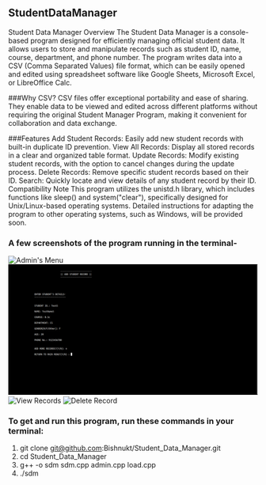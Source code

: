 ## StudentDataManager  

Student Data Manager
Overview
The Student Data Manager is a console-based program designed for efficiently managing official student data. It allows users to store and manipulate records such as student ID, name, course, department, and phone number. The program writes data into a CSV (Comma Separated Values) file format, which can be easily opened and edited using spreadsheet software like Google Sheets, Microsoft Excel, or LibreOffice Calc.

###Why CSV?
CSV files offer exceptional portability and ease of sharing. They enable data to be viewed and edited across different platforms without requiring the original Student Manager Program, making it convenient for collaboration and data exchange.

###Features
Add Student Records: Easily add new student records with built-in duplicate ID prevention.
View All Records: Display all stored records in a clear and organized table format.
Update Records: Modify existing student records, with the option to cancel changes during the update process.
Delete Records: Remove specific student records based on their ID.
Search: Quickly locate and view details of any student record by their ID.
Compatibility Note
This program utilizes the unistd.h library, which includes functions like sleep() and system("clear"), specifically designed for Unix/Linux-based operating systems. Detailed instructions for adapting the program to other operating systems, such as Windows, will be provided soon.

### A few screenshots of the program running in the terminal-
![Admin's Menu](screenshots/admin_menu.png "Admin's Menu")
![Add Record](https://github.com/avi-02/StudentDataManager/blob/main/add_record.png)
![View Records](screenshots/view_record.png "View Records")
![Delete Record](screenshots/delete_record.png "Delete Record")

### To get and run this program, run these commands in your terminal:

1.  git clone git@github.com:Bishnukt/Student_Data_Manager.git
1.  cd Student_Data_Manager
1.  g++ -o sdm sdm.cpp admin.cpp load.cpp
1.  ./sdm
